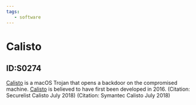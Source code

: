 ```yaml
---
tags:
   - software
---
```

# Calisto
## ID:S0274
[Calisto](/mitre/software/S0274) is a macOS Trojan that opens a backdoor on the compromised machine. [Calisto](/mitre/software/S0274) is believed to have first been developed in 2016. (Citation: Securelist Calisto July 2018) (Citation: Symantec Calisto July 2018)
